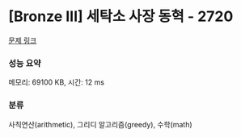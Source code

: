 # [Bronze III] 세탁소 사장 동혁 - 2720 

[문제 링크](https://www.acmicpc.net/problem/2720) 

### 성능 요약

메모리: 69100 KB, 시간: 12 ms

### 분류

사칙연산(arithmetic), 그리디 알고리즘(greedy), 수학(math)


